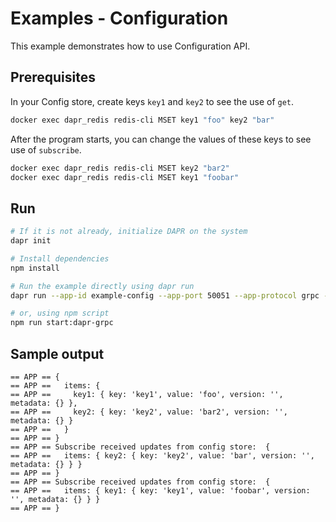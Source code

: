 # Examples - Configuration

This example demonstrates how to use Configuration API.

## Prerequisites

In your Config store, create keys `key1` and `key2` to see the use of `get`.

```bash
docker exec dapr_redis redis-cli MSET key1 "foo" key2 "bar"
```

After the program starts, you can change the values of these keys to see use of `subscribe`.

```bash
docker exec dapr_redis redis-cli MSET key2 "bar2"
docker exec dapr_redis redis-cli MSET key1 "foobar"
```

## Run

```bash
# If it is not already, initialize DAPR on the system
dapr init

# Install dependencies
npm install

# Run the example directly using dapr run
dapr run --app-id example-config --app-port 50051 --app-protocol grpc --resources-path ./components -- npm run start

# or, using npm script
npm run start:dapr-grpc
```

## Sample output

```
== APP == {
== APP ==   items: {
== APP ==     key1: { key: 'key1', value: 'foo', version: '', metadata: {} },
== APP ==     key2: { key: 'key2', value: 'bar2', version: '', metadata: {} }
== APP ==   }
== APP == }
== APP == Subscribe received updates from config store:  {
== APP ==   items: { key2: { key: 'key2', value: 'bar', version: '', metadata: {} } }
== APP == }
== APP == Subscribe received updates from config store:  {
== APP ==   items: { key1: { key: 'key1', value: 'foobar', version: '', metadata: {} } }
== APP == }
```
